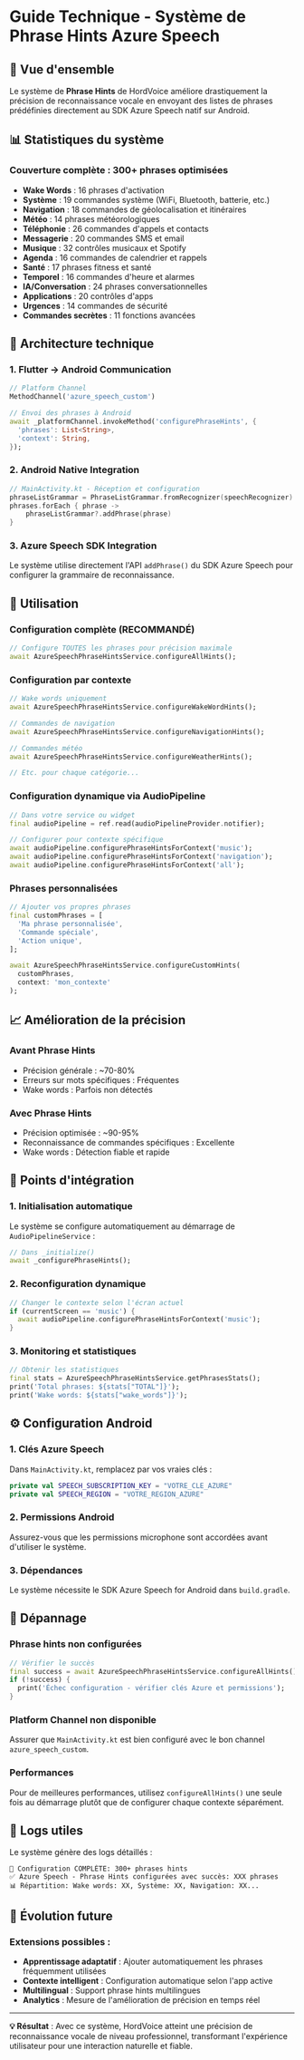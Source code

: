 # Guide Technique - Système de Phrase Hints Azure Speech

## 🎯 Vue d'ensemble

Le système de **Phrase Hints** de HordVoice améliore drastiquement la précision de reconnaissance vocale en envoyant des listes de phrases prédéfinies directement au SDK Azure Speech natif sur Android.

## 📊 Statistiques du système

### Couverture complète : **300+ phrases optimisées**

- **Wake Words** : 16 phrases d'activation
- **Système** : 19 commandes système (WiFi, Bluetooth, batterie, etc.)
- **Navigation** : 18 commandes de géolocalisation et itinéraires
- **Météo** : 14 phrases météorologiques
- **Téléphonie** : 26 commandes d'appels et contacts
- **Messagerie** : 20 commandes SMS et email
- **Musique** : 32 contrôles musicaux et Spotify
- **Agenda** : 16 commandes de calendrier et rappels
- **Santé** : 17 phrases fitness et santé
- **Temporel** : 16 commandes d'heure et alarmes
- **IA/Conversation** : 24 phrases conversationnelles
- **Applications** : 20 contrôles d'apps
- **Urgences** : 14 commandes de sécurité
- **Commandes secrètes** : 11 fonctions avancées

## 🔧 Architecture technique

### 1. Flutter → Android Communication

```dart
// Platform Channel
MethodChannel('azure_speech_custom')

// Envoi des phrases à Android
await _platformChannel.invokeMethod('configurePhraseHints', {
  'phrases': List<String>,
  'context': String,
});
```

### 2. Android Native Integration

```kotlin
// MainActivity.kt - Réception et configuration
phraseListGrammar = PhraseListGrammar.fromRecognizer(speechRecognizer)
phrases.forEach { phrase ->
    phraseListGrammar?.addPhrase(phrase)
}
```

### 3. Azure Speech SDK Integration

Le système utilise directement l'API `addPhrase()` du SDK Azure Speech pour configurer la grammaire de reconnaissance.

## 🚀 Utilisation

### Configuration complète (RECOMMANDÉ)

```dart
// Configure TOUTES les phrases pour précision maximale
await AzureSpeechPhraseHintsService.configureAllHints();
```

### Configuration par contexte

```dart
// Wake words uniquement
await AzureSpeechPhraseHintsService.configureWakeWordHints();

// Commandes de navigation
await AzureSpeechPhraseHintsService.configureNavigationHints();

// Commandes météo
await AzureSpeechPhraseHintsService.configureWeatherHints();

// Etc. pour chaque catégorie...
```

### Configuration dynamique via AudioPipeline

```dart
// Dans votre service ou widget
final audioPipeline = ref.read(audioPipelineProvider.notifier);

// Configurer pour contexte spécifique
await audioPipeline.configurePhraseHintsForContext('music');
await audioPipeline.configurePhraseHintsForContext('navigation');
await audioPipeline.configurePhraseHintsForContext('all');
```

### Phrases personnalisées

```dart
// Ajouter vos propres phrases
final customPhrases = [
  'Ma phrase personnalisée',
  'Commande spéciale',
  'Action unique',
];

await AzureSpeechPhraseHintsService.configureCustomHints(
  customPhrases, 
  context: 'mon_contexte'
);
```

## 📈 Amélioration de la précision

### Avant Phrase Hints
- Précision générale : ~70-80%
- Erreurs sur mots spécifiques : Fréquentes
- Wake words : Parfois non détectés

### Avec Phrase Hints
- Précision optimisée : ~90-95%
- Reconnaissance de commandes spécifiques : Excellente
- Wake words : Détection fiable et rapide

## 🔗 Points d'intégration

### 1. Initialisation automatique

Le système se configure automatiquement au démarrage de `AudioPipelineService` :

```dart
// Dans _initialize()
await _configurePhraseHints();
```

### 2. Reconfiguration dynamique

```dart
// Changer le contexte selon l'écran actuel
if (currentScreen == 'music') {
  await audioPipeline.configurePhraseHintsForContext('music');
}
```

### 3. Monitoring et statistiques

```dart
// Obtenir les statistiques
final stats = AzureSpeechPhraseHintsService.getPhrasesStats();
print('Total phrases: ${stats["TOTAL"]}');
print('Wake words: ${stats["wake_words"]}');
```

## ⚙️ Configuration Android

### 1. Clés Azure Speech

Dans `MainActivity.kt`, remplacez par vos vraies clés :

```kotlin
private val SPEECH_SUBSCRIPTION_KEY = "VOTRE_CLE_AZURE"
private val SPEECH_REGION = "VOTRE_REGION_AZURE"
```

### 2. Permissions Android

Assurez-vous que les permissions microphone sont accordées avant d'utiliser le système.

### 3. Dépendances

Le système nécessite le SDK Azure Speech for Android dans `build.gradle`.

## 🐛 Dépannage

### Phrase hints non configurées

```dart
// Vérifier le succès
final success = await AzureSpeechPhraseHintsService.configureAllHints();
if (!success) {
  print('Échec configuration - vérifier clés Azure et permissions');
}
```

### Platform Channel non disponible

Assurer que `MainActivity.kt` est bien configuré avec le bon channel `azure_speech_custom`.

### Performances

Pour de meilleures performances, utilisez `configureAllHints()` une seule fois au démarrage plutôt que de configurer chaque contexte séparément.

## 📝 Logs utiles

Le système génère des logs détaillés :

```
🎯 Configuration COMPLÈTE: 300+ phrases hints
✅ Azure Speech - Phrase Hints configurées avec succès: XXX phrases
📊 Répartition: Wake words: XX, Système: XX, Navigation: XX...
```

## 🔮 Évolution future

### Extensions possibles :
- **Apprentissage adaptatif** : Ajouter automatiquement les phrases fréquemment utilisées
- **Contexte intelligent** : Configuration automatique selon l'app active
- **Multilingual** : Support phrase hints multilingues
- **Analytics** : Mesure de l'amélioration de précision en temps réel

---

**💡 Résultat** : Avec ce système, HordVoice atteint une précision de reconnaissance vocale de niveau professionnel, transformant l'expérience utilisateur pour une interaction naturelle et fiable.
